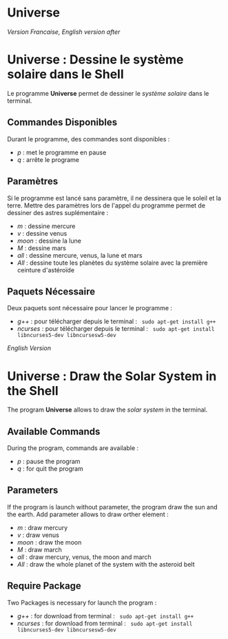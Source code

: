 # Universe
<i>Version Francaise, English version after</i>

<h1>Universe : Dessine le système solaire dans le Shell</h1>

<p>Le programme <strong>Universe</strong> permet de dessiner le <i>système solaire</i> dans le terminal.</p>

<h2>Commandes Disponibles</h2>

<p>Durant le programme, des commandes sont disponibles : </p>
	<ul>
		<li> <i>p</i> : met le programme en pause</li>
		<li> <i>q</i> : arrête le programe</li>
	</ul>


<h2>Paramètres</h2>

<p>Si le programme est lancé sans paramètre, il ne dessinera que le soleil et la terre. Mettre des paramètres lors de l'appel du programme permet de dessiner des astres suplémentaire :</p>
	<ul>
		<li> <i>m</i> : dessine mercure</li>
		<li> <i>v</i> : dessine venus</li>
		<li> <i>moon</i> : dessine la lune</li>
		<li> <i>M</i> : dessine mars</li>
		<li> <i>all</i> : dessine mercure, venus, la lune et mars</li>
		<li> <i>All</i> : dessine toute les planètes du système solaire avec la première ceinture d'astéroïde</li> 
	</ul>

<h2>Paquets Nécessaire</h2>

<p>Deux paquets sont nécessaire pour lancer le programme :</p>
	<ul>
		<li> <i>g++ </i>: pour télécharger depuis le terminal : <code> sudo apt-get install g++ </code> </li>
		<li> <i>ncurses </i>: pour télécharger depuis le terminal : <code> sudo apt-get install libncurses5-dev libncursesw5-dev </code></li>
	</ul>
		
<i>English Version</i>

<h1>Universe : Draw the Solar System in the Shell</h1>

<p>The program <strong>Universe</strong> allows to draw the <i>solar system</i> in the terminal.</p>

<h2>Available Commands</h2>

<p>During the program, commands are available : </p>
	<ul>
		<li> <i>p</i> : pause the program</li>
		<li> <i>q</i> : for quit the program</li>
	</ul>


<h2>Parameters</h2>

<p>If the program is launch without parameter, the program draw the sun and the earth. Add parameter allows to draw orther element :</p>
	<ul>
		<li> <i>m</i> : draw mercury</li>
		<li> <i>v</i> : draw venus</li>
		<li> <i>moon</i> : draw the moon</li>
		<li> <i>M</i> : draw march</li>
		<li> <i>all</i> : draw mercury, venus, the moon and march</li>
		<li> <i>All</i> : draw the whole planet of the system with the asteroid belt</li> 
	</ul>

<h2>Require Package</h2>

<p>Two Packages is necessary for launch the program :</p>
	<ul>
		<li> <i>g++ </i>: for download from terminal : <code> sudo apt-get install g++ </code> </li>
		<li> <i>ncurses </i>: for download from terminal : <code> sudo apt-get install libncurses5-dev libncursesw5-dev </code></li>
	</ul>
